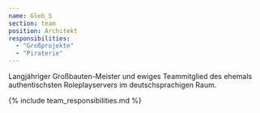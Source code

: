```yaml
---
name: Gleb_S
section: team
position: Architekt
responsibilities:
  - "Großprojekte"
  - "Piraterie"
---
```

Langjähriger Großbauten-Meister und ewiges Teammitglied des ehemals authentischsten Roleplayservers im deutschsprachigen Raum.

{% include team_responsibilities.md %}

